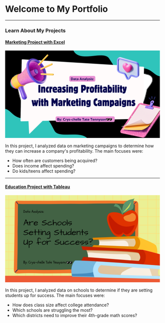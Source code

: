 # Welcome to My Portfolio

---

### Learn About My Projects

#### [Marketing Project with Excel](/marketing)
<img src="images/marketing_pic.png?raw=true"/>

In this project, I analyzed data on marketing campaigns to determine how they can increase a company's profitability. The main focuses were:

- How often are customers being acquired?
- Does income affect spending?
- Do kids/teens affect spending?

---
#### [Education Project with Tableau](/education)
<img src="images/education_pic.png?raw=true"/>

In this project, I analyzed data on schools to determine if they are setting students up for success. The main focuses were:

- How does class size affect college attendance?
- Which schools are struggling the most?
- Which districts need to improve their 4th-grade math scores?




